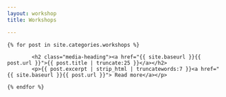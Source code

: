 ```yaml
---
layout: workshop
title: Workshops

---
```


	{% for post in site.categories.workshops %}

			<h2 class="media-heading"><a href="{{ site.baseurl }}{{ post.url }}">{{ post.title | truncate:25 }}</a></h2>
			<p>{{ post.excerpt | strip_html | truncatewords:7 }}<a href="{{ site.baseurl }}{{ post.url }}"> Read more</a></p>

	{% endfor %}
